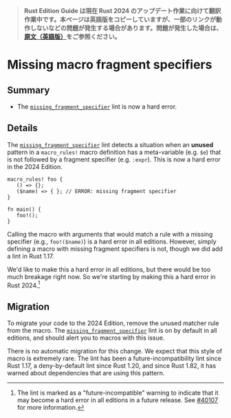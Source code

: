 > **Rust Edition Guide は現在 Rust 2024 のアップデート作業に向けて翻訳作業中です。本ページは英語版をコピーしていますが、一部のリンクが動作しないなどの問題が発生する場合があります。問題が発生した場合は、[原文（英語版）](https://doc.rust-lang.org/nightly/edition-guide/introduction.html)をご参照ください。**

# Missing macro fragment specifiers

## Summary

- The [`missing_fragment_specifier`] lint is now a hard error.

[`missing_fragment_specifier`]: ../../rustc/lints/listing/deny-by-default.html#missing-fragment-specifier

## Details

The [`missing_fragment_specifier`] lint detects a situation when an **unused** pattern in a `macro_rules!` macro definition has a meta-variable (e.g. `$e`) that is not followed by a fragment specifier (e.g. `:expr`). This is now a hard error in the 2024 Edition.

```rust,compile_fail
macro_rules! foo {
   () => {};
   ($name) => { }; // ERROR: missing fragment specifier
}

fn main() {
   foo!();
}
```

Calling the macro with arguments that would match a rule with a missing specifier (e.g., `foo!($name)`) is a hard error in all editions. However, simply defining a macro with missing fragment specifiers is not, though we did add a lint in Rust 1.17.

We'd like to make this a hard error in all editions, but there would be too much breakage right now. So we're starting by making this a hard error in Rust 2024.[^future-incompat]

[^future-incompat]: The lint is marked as a "future-incompatible" warning to indicate that it may become a hard error in all editions in a future release. See [#40107] for more information.

[#40107]: https://github.com/rust-lang/rust/issues/40107

## Migration

To migrate your code to the 2024 Edition, remove the unused matcher rule from the macro. The [`missing_fragment_specifier`] lint is on by default in all editions, and should alert you to macros with this issue.

There is no automatic migration for this change. We expect that this style of macro is extremely rare. The lint has been a future-incompatibility lint since Rust 1.17, a deny-by-default lint since Rust 1.20, and since Rust 1.82, it has warned about dependencies that are using this pattern.
